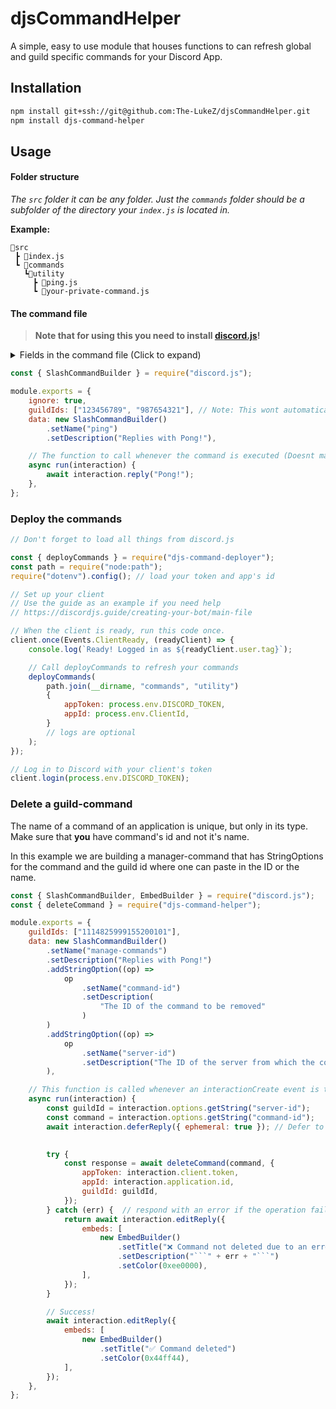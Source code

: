 # djsCommandHelper

A simple, easy to use module that houses functions to can refresh global and guild specific commands for your Discord App.

## Installation

```bash
npm install git+ssh://git@github.com:The-LukeZ/djsCommandHelper.git
npm install djs-command-helper
```

## Usage

#### Folder structure

_The `src` folder it can be any folder. Just the `commands` folder should be a subfolder of the directory your `index.js` is located in._

**Example:**

```
📂src
 ┣ 📄index.js
 ┗ 📂commands
   ┗📂utility
     ┣ 📄ping.js
     ┗ 📄your-private-command.js
```

#### The command file

> **Note that for using this you need to install [discord.js](https://discordjs.guide/)!**

<details>
<summary>Fields in the command file (Click to expand)</summary>

| Key name | Description                                                                                               | Default |
| -------- | --------------------------------------------------------------------------------------------------------- | ------- |
| ignore   | If set to `true` then this command will be ignored upon refreshing                                        | `false` |
| guildIds | An Array of guild ids in which the command should be registered/updated ; command is global if not set    | []      |
| data     | The raw command data [Learn more about it here](https://discordjs.guide/creating-your-bot/slash-commands) | `-`     |
| run      | The function to call (It's only important for your own logic - so name this whatever you want)            | `-`     |

`-` means that it doesn't have a default value

</details>

```js
const { SlashCommandBuilder } = require("discord.js");

module.exports = {
    ignore: true,
    guildIds: ["123456789", "987654321"], // Note: This wont automatically delete them from guilds!
    data: new SlashCommandBuilder()
        .setName("ping")
        .setDescription("Replies with Pong!"),

    // The function to call whenever the command is executed (Doesnt matter when calling client.deployCommands())
    async run(interaction) {
        await interaction.reply("Pong!");
    },
};
```

### Deploy the commands

```js
// Don't forget to load all things from discord.js

const { deployCommands } = require("djs-command-deployer");
const path = require("node:path");
require("dotenv").config(); // load your token and app's id

// Set up your client
// Use the guide as an example if you need help
// https://discordjs.guide/creating-your-bot/main-file

// When the client is ready, run this code once.
client.once(Events.ClientReady, (readyClient) => {
    console.log(`Ready! Logged in as ${readyClient.user.tag}`);

    // Call deployCommands to refresh your commands
    deployCommands(
        path.join(__dirname, "commands", "utility")
        {
            appToken: process.env.DISCORD_TOKEN,
            appId: process.env.ClientId,
        }
        // logs are optional
    );
});

// Log in to Discord with your client's token
client.login(process.env.DISCORD_TOKEN);
```

### Delete a guild-command

The name of a command of an application is unique, but only in its type.
Make sure that **you** have command's id and not it's name.

In this example we are building a manager-command that has StringOptions for the command and the guild id where one can paste in the ID or the name.

````js
const { SlashCommandBuilder, EmbedBuilder } = require("discord.js");
const { deleteCommand } = require("djs-command-helper");

module.exports = {
    guildIds: ["1114825999155200101"],
    data: new SlashCommandBuilder()
        .setName("manage-commands")
        .setDescription("Replies with Pong!")
        .addStringOption((op) =>
            op
                .setName("command-id")
                .setDescription(
                    "The ID of the command to be removed"
                )
        )
        .addStringOption((op) =>
            op
                .setName("server-id")
                .setDescription("The ID of the server from which the command is to be removed")
        ),

    // This function is called whenever an interactionCreate event is triggered.
    async run(interaction) {
        const guildId = interaction.options.getString("server-id");
        const command = interaction.options.getString("command-id");
        await interaction.deferReply({ ephemeral: true }); // Defer to remove the risk of not responding in time

        
        try {
            const response = await deleteCommand(command, {
                appToken: interaction.client.token,
                appId: interaction.application.id,
                guildId: guildId,
            });
        } catch (err) {  // respond with an error if the operation fails in some way
            return await interaction.editReply({
                embeds: [
                    new EmbedBuilder()
                        .setTitle("❌ Command not deleted due to an error")
                        .setDescription("```" + err + "```")
                        .setColor(0xee0000),
                ],
            });
        }

        // Success!
        await interaction.editReply({
            embeds: [
                new EmbedBuilder()
                    .setTitle("✅ Command deleted")
                    .setColor(0x44ff44),
            ],
        });
    },
};
````
